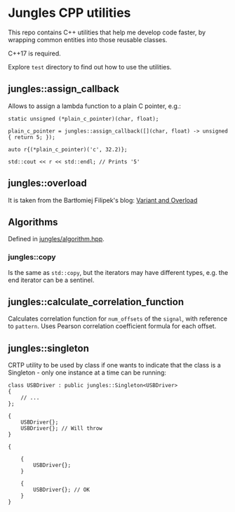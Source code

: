 # Jungles CPP utilities

This repo contains C++ utilities that help me develop code faster, by wrapping common entities into those reusable
classes.

C++17 is required.

Explore `test` directory to find out how to use the utilities.

## jungles::assign_callback

Allows to assign a lambda function to a plain C pointer, e.g.:

```
static unsigned (*plain_c_pointer)(char, float);

plain_c_pointer = jungles::assign_callback([](char, float) -> unsigned { return 5; });

auto r{(*plain_c_pointer)('c', 32.2)};

std::cout << r << std::endl; // Prints '5'
```

## jungles::overload

It is taken from the Bartłomiej Filipek's blog: 
[Variant and Overload](https://www.bfilipek.com/2018/06/variant.html#overload)

## Algorithms 

Defined in [jungles/algorithm.hpp](jungles/algorithm.hpp).

### jungles::copy

Is the same as `std::copy`, but the iterators may have different types, e.g. the end iterator can be a sentinel.

## jungles::calculate_correlation_function

Calculates correlation function for `num_offsets` of the `signal`, with reference to `pattern`. Uses Pearson 
correlation coefficient formula for each offset.

## jungles::singleton

CRTP utility to be used by class if one wants to indicate that the class is a Singleton - only one instance at a time
can be running:

```
class USBDriver : public jungles::Singleton<USBDriver>
{
    // ...
};

{
    USBDriver{};
    USBDriver{}; // Will throw 
}

{

    {
        USBDriver{};
    }

    {
        USBDriver{}; // OK
    }
}

```
